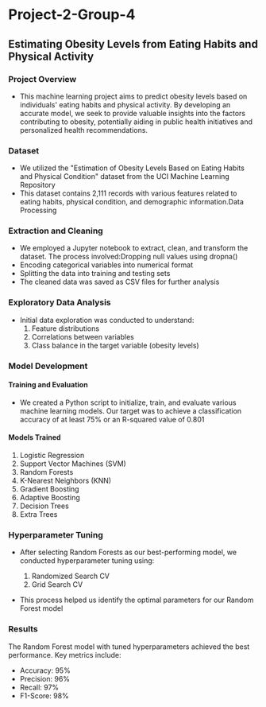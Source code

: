# Project-2-Group-4

## Estimating Obesity Levels from Eating Habits and Physical Activity

### Project Overview

- This machine learning project aims to predict obesity levels based on individuals' eating habits and physical activity. By developing an accurate model, we seek to provide valuable insights into the factors contributing to obesity, potentially aiding in public health initiatives and personalized health recommendations.

### Dataset
- We utilized the "Estimation of Obesity Levels Based on Eating Habits and Physical Condition" dataset from the UCI Machine Learning Repository
- This dataset contains 2,111 records with various features related to eating habits, physical condition, and demographic information.Data Processing

### Extraction and Cleaning
- We employed a Jupyter notebook to extract, clean, and transform the dataset. The process involved:Dropping null values using dropna()
- Encoding categorical variables into numerical format
- Splitting the data into training and testing sets
- The cleaned data was saved as CSV files for further analysis

### Exploratory Data Analysis
- Initial data exploration was conducted to understand:
  1. Feature distributions
  2. Correlations between variables
  3. Class balance in the target variable (obesity levels)

### Model Development

#### Training and Evaluation

- We created a Python script to initialize, train, and evaluate various machine learning models. Our target was to achieve a classification accuracy of at least 75% or an R-squared value of 0.801

#### Models Trained
  1. Logistic Regression
  2. Support Vector Machines (SVM)
  3. Random Forests
  4. K-Nearest Neighbors (KNN)
  5. Gradient Boosting
  6. Adaptive Boosting
  7. Decision Trees
  8. Extra Trees
     
### Hyperparameter Tuning
- After selecting Random Forests as our best-performing model, we conducted hyperparameter tuning using:
  1. Randomized Search CV
  2. Grid Search CV
     
- This process helped us identify the optimal parameters for our Random Forest model
### Results
The Random Forest model with tuned hyperparameters achieved the best performance. Key metrics include:
- Accuracy: 95%
- Precision: 96%
- Recall: 97%
- F1-Score: 98%

